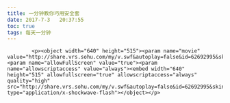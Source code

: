 ```yaml
---
title: 一分钟教你巧用安全套
date: 2017-7-3   20:37:55
toc: true
tags: 每天一分钟
---
```


			<p><object width="640" height="515"><param name="movie" value="http://share.vrs.sohu.com/my/v.swf&autoplay=false&id=62692995&skinNum=1&topBar=1&xuid="><param name="allowFullScreen" value="true"><param name="allowscriptaccess" value="always"><embed width="640" height="515" allowfullscreen="true" allowscriptaccess="always" quality="high" src="http://share.vrs.sohu.com/my/v.swf&autoplay=false&id=62692995&skinNum=1&topBar=1&xuid=" type="application/x-shockwave-flash"></object></p>
		